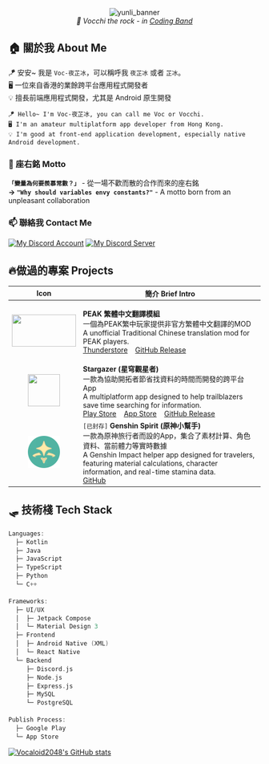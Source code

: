<a><p align="center">![yunli_banner](https://voc2048.com/yunli_banner.png)<br></a>*🎸 Vocchi the rock - in [Coding Band](https://discord.gg/uXatcbWKv2)*</p>


## 🏠 關於我 About Me
🪁 安安~ 我是 `Voc-夜芷冰`，可以稱呼我 `夜芷冰` 或者 `芷冰`。<br>
🖥️ 一位來自香港的業餘跨平台應用程式開發者<br>
💡 擅長前端應用程式開發，尤其是 Android 原生開發<br>

```
🪁 Hello~ I'm Voc-夜芷冰, you can call me Voc or Vocchi.
🖥️ I'm an amateur multiplatform app developer from Hong Kong.
💡 I'm good at front-end application development, especially native Android development.
```

### 🔮 座右銘 Motto
**`「變量為何要羨慕常數？」`** - 從一場不歡而散的合作而來的座右銘<br>
**-> `"Why should variables envy constants?"`** - A motto born from an unpleasant collaboration

### 📫 聯絡我 Contact Me
<a href="https://discord.com/users/417665898548166678">![My Discord Account](https://dcbadge.limes.pink/api/shield/417665898548166678?compact=true)</a> <a href="https://discord.gg/uXatcbWKv2">![My Discord Server](https://dcbadge.limes.pink/api/server/https://discord.gg/uXatcbWKv2?theme=clean)</a>

## 🔥做過的專案 Projects
|Icon|簡介 Brief Intro|
|-|-|
|<p align="center"><a href="https://github.com/Vocaloid2048/PEAK-zh-tw-Translation"><img src="https://raw.githubusercontent.com/Vocaloid2048/PEAK-zh-tw-Translation/refs/heads/main/Logo.png" width="128" height="64"></a></p>|<p align="start">**PEAK 繁體中文翻譯模組**<br>一個為PEAK繁中玩家提供非官方繁體中文翻譯的MOD<br>A unofficial Traditional Chinese translation mod for PEAK players.<br>[Thunderstore](https://thunderstore.io/c/peak/p/Vocaloid2048/PEAK_Traditional_Chinese_Translation/)&nbsp;&nbsp;&nbsp;&nbsp;[GitHub Release](https://github.com/Coding-band/Honkai-Stargazer/releases)</p>|
|<p align="center"><a href="https://github.com/Coding-band/Honkai-Stargazer"><img src="https://raw.githubusercontent.com/Coding-band/Honkai-Stargazer/refs/heads/v3.x/CMP_Voc_Page/composeApp/icon/app_icon.png" width="64" height="64"></a></p>|**Stargazer (星穹觀星者)**<br>一款為協助開拓者節省找資料的時間而開發的跨平台App<br>A multiplatform app designed to help trailblazers save time searching for information.<br>[Play Store](https://play.google.com/store/apps/details?id=com.voc.stargazer3)&nbsp;&nbsp;&nbsp;&nbsp;[App Store](https://apps.apple.com/us/app/stargazer-3-unofficial/id6740016841)&nbsp;&nbsp;&nbsp;&nbsp;[GitHub Release](https://github.com/Vocaloid2048/PEAK-zh-tw-Translation/releases)|
|<p align="center"><a href="https://github.com/Coding-band/Genshin-Spirit"><img src="https://raw.githubusercontent.com/Coding-band/Genshin-Spirit/release-master/app/src/main/res/drawable/app_ico.webp" width="64" height="64"></a></p>|`[已封存]` **Genshin Spirit (原神小幫手)**<br>一款為原神旅行者而設的App，集合了素材計算、角色資料、當前體力等實時數據<br>A Genshin Impact helper app designed for travelers, featuring material calculations, character information, and real-time stamina data.<br>[GitHub](https://github.com/Coding-band/Genshin-Spirit)|

## 🛷 技術棧 Tech Stack
```kotlin
Languages:
  ├─ Kotlin
  ├─ Java
  ├─ JavaScript
  ├─ TypeScript
  ├─ Python
  └─ C++

Frameworks:
  ├─ UI/UX
  │  ├─ Jetpack Compose
  │  └─ Material Design 3
  ├─ Frontend
  │  ├─ Android Native (XML)
  │  └─ React Native
  └─ Backend
     ├─ Discord.js
     ├─ Node.js
     ├─ Express.js
     ├─ MySQL
     └─ PostgreSQL

Publish Process:
  ├─ Google Play
  └─ App Store

```


[![Vocaloid2048's GitHub stats](https://github-readme-stats.vercel.app/api?username=Vocaloid2048&show_icons=true&theme=tokyonight)](https://github.com/anuraghazra/github-readme-stats)
